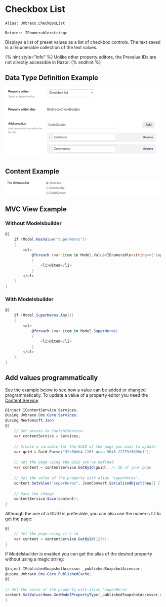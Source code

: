 # Checkbox List

`Alias: Umbraco.CheckBoxList`

`Returns: IEnumerable<string>`

Displays a list of preset values as a list of checkbox controls. The text saved is a IEnumerable collection of the text values.

{% hint style="info" %}
Unlike other property editors, the Prevalue IDs are not directly accessible in Razor.
{% endhint %}

## Data Type Definition Example

![True/Checkbox List Definition](../../../../../../11/umbraco-cms/fundamentals/backoffice/property-editors/built-in-property-editors/images/checkbox-list-setup-v8.png)

## Content Example

![Checkbox List Example](../../../../../../11/umbraco-cms/fundamentals/backoffice/property-editors/built-in-property-editors/images/checkbox-list-content.png)

## MVC View Example

### Without Modelsbuilder

```csharp
@{
    if (Model.HasValue("superHeros"))
    {
        <ul>
            @foreach (var item in Model.Value<IEnumerable<string>>("superHeros"))
            {
                <li>@item</li>
            }
        </ul>
    }
}
```

### With Modelsbuilder

```csharp
@{
    if (Model.SuperHeros.Any())
    {
        <ul>
            @foreach (var item in Model.SuperHeros)
            {
                <li>@item</li>
            }
        </ul>
    }
}
```

## Add values programmatically

See the example below to see how a value can be added or changed programmatically. To update a value of a property editor you need the [Content Service](../../../../reference/management/services/contentservice/).

```csharp
@inject IContentService Services;
@using Umbraco.Cms.Core.Services;
@using Newtonsoft.Json
@{
    // Get access to ContentService
    var contentService = Services;

    // Create a variable for the GUID of the page you want to update
    var guid = Guid.Parse("32e60db4-1283-4caa-9645-f2153f9888ef");

    // Get the page using the GUID you've defined
    var content = contentService.GetById(guid); // ID of your page

    // Set the value of the property with alias 'superHeros'. 
    content.SetValue("superHeros", JsonConvert.SerializeObject(new[] { "Umbraco", "CodeGarden"}));

    // Save the change
    contentService.Save(content);
}
```

Although the use of a GUID is preferable, you can also use the numeric ID to get the page:

```csharp
@{
    // Get the page using it's id
    var content = contentService.GetById(1234); 
}
```

If Modelsbuilder is enabled you can get the alias of the desired property without using a magic string:

```csharp
@inject IPublishedSnapshotAccessor _publishedSnapshotAccessor;
@using Umbraco.Cms.Core.PublishedCache;
@{

// Set the value of the property with alias 'superHeros'
content.SetValue(Home.GetModelPropertyType(_publishedSnapshotAccessor,x => x.SuperHeros).Alias, JsonConvert.SerializeObject(new[] { "Umbraco", "CodeGarden"}));
}
```
